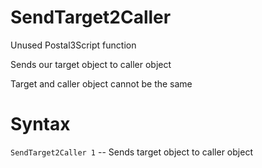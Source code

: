 # SendTarget2Caller
<p>Unused Postal3Script function
<p>Sends our target object to caller object
<p>Target and caller object cannot be the same
<h1>Syntax</h1>
<p><code class="language-js">SendTarget2Caller 1</code> -- Sends target object to caller object